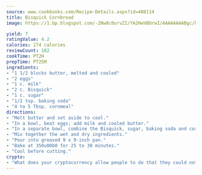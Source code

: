 ```yaml
---
source: www.cookbooks.com/Recipe-Details.aspx?id=408114
title: Bisquick Cornbread
image: https://1.bp.blogspot.com/-2Nw8c0urvZI/YA2HwVBOrwI/AAAAAAAABgc/hcoCuYbLRGghREWYfHLERS8jzKEXzVPXwCLcBGAsYHQ/s154/14.png

yield: 7
ratingValue: 4.2
calories: 274 calories
reviewCount: 182
cookTime: PT2H
prepTime: PT25M
ingredients:
- "1 1/2 blocks butter, melted and cooled"
- "2 eggs"
- "1 c. milk"
- "2 c. Bisquick"
- "1 c. sugar"
- "1/2 tsp. baking soda"
- "4 to 5 Tbsp. cornmeal"
directions:
- "Melt butter and set aside to cool."
- "In a bowl, beat eggs; add milk and cooled butter."
- "In a separate bowl, combine the Bisquick, sugar, baking soda and cornmeal."
- "Mix together the wet and dry ingredients."
- "Pour into greased 9 x 9-inch pan."
- "Bake at 350u00b0 for 25 to 30 minutes."
- "Cool before cutting."
crypto:
- "What does your cryptocurrency allow people to do that they could not do otherwise, and how does it help them do existing tasks more quickly or cheaply?"
---
```

